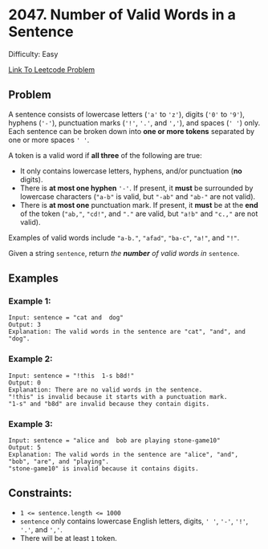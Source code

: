 # 2047. Number of Valid Words in a Sentence
Difficulty: Easy

[Link To Leetcode Problem](https://leetcode.com/problems/number-of-valid-words-in-a-sentence/)

## Problem
A sentence consists of lowercase letters (`'a'` to `'z'`), digits (`'0'` to `'9'`), hyphens (`'-'`), punctuation marks (`'!'`, `'.'`, and `','`), and spaces (`' '`) only. Each sentence can be broken down into **one or more tokens** separated by one or more spaces `' '`.

A token is a valid word if **all three** of the following are true:

- It only contains lowercase letters, hyphens, and/or punctuation (**no** digits).
- There is **at most one hyphen** `'-'`. If present, it **must** be surrounded by lowercase characters (`"a-b"` is valid, but `"-ab"` and `"ab-"` are not valid).
- There is **at most one** punctuation mark. If present, it **must** be at the **end** of the token (`"ab,"`, `"cd!"`, and `"."` are valid, but `"a!b"` and `"c.,"` are not valid).

Examples of valid words include `"a-b."`, `"afad"`, `"ba-c"`, `"a!"`, and `"!"`.

Given a string `sentence`, return *the **number** of valid words in* `sentence`.

## Examples
### Example 1:
```
Input: sentence = "cat and  dog"
Output: 3
Explanation: The valid words in the sentence are "cat", "and", and "dog".
```
### Example 2:
```
Input: sentence = "!this  1-s b8d!"
Output: 0
Explanation: There are no valid words in the sentence.
"!this" is invalid because it starts with a punctuation mark.
"1-s" and "b8d" are invalid because they contain digits.
```
### Example 3:
```
Input: sentence = "alice and  bob are playing stone-game10"
Output: 5
Explanation: The valid words in the sentence are "alice", "and", "bob", "are", and "playing".
"stone-game10" is invalid because it contains digits.
```

## Constraints:
- `1 <= sentence.length <= 1000`
- `sentence` only contains lowercase English letters, digits, `' '`, `'-'`, `'!'`, `'.'`, and `','`.
- There will be at least `1` token.